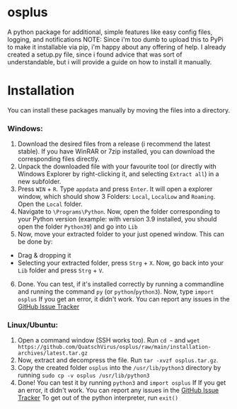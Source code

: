 # osplus
A python package for additional, simple features like easy config files, logging, and notifications
NOTE: Since i'm too dumb to upload this to PyPi to make it installable via pip, i'm happy about any offering of help. I already created a setup.py file, since i found advice that was sort of understandable, but i will provide a guide on how to install it manually.

# Installation
You can install these packages manually by moving the files into a directory.

### Windows:
1. Download the desired files from a release (i recommend the latest stable). If you have WinRAR or 7zip installed, you can download the corresponding files directly.
2. Unpack the downloaded file with your favourite tool (or directly with Windows Explorer by right-clicking it, and selecting `Extract all`) in a new subfolder.
3. Press `WIN` + `R`. Type `appdata` and press `Enter`. It will open a explorer window, which should show 3 Folders: `Local`, `LocalLow` and `Roaming`. Open the `Local` folder.
4. Navigate to `\Programs\Python`. Now, open the folder corresponding to your Python version (example: with version 3.9 installed, you should open the folder `Python39`) and go into `Lib`
5. Now, move your extracted folder to your just opened window. This can be done by:
  - Drag & dropping it
  - Selecting your extracted folder, press `Strg` + `X`. Now, go back into your `Lib` folder and press `Strg` + `V`.
6. Done. You can test, if it's installed correctly by running a commandline and running the command `py` (or `python`/`python3`). Now, type `import osplus`
If you get an error, it didn't work. You can report any issues in the [GitHub Issue Tracker](https://github.com/QuatschVirus/osplus/issues)

### Linux/Ubuntu:
1. Open a command window (SSH works too). Run `cd ~` and `wget https://github.com/QuatschVirus/osplus/raw/main/installation-archives/latest.tar.gz`
2. Now, extract and decompress the file. Run `tar -xvzf osplus.tar.gz`.
3. Copy the created folder `osplus` into the `/usr/lib/python3` directory by running `sudo cp -v osplus /usr/lib/python3`
4. Done! You can test it by running `python3` and `import osplus`
If If you get an error, it didn't work. You can report any issues in the [GitHub Issue Tracker](https://github.com/QuatschVirus/osplus/issues)
To get out of the python interpreter, run `exit()`

